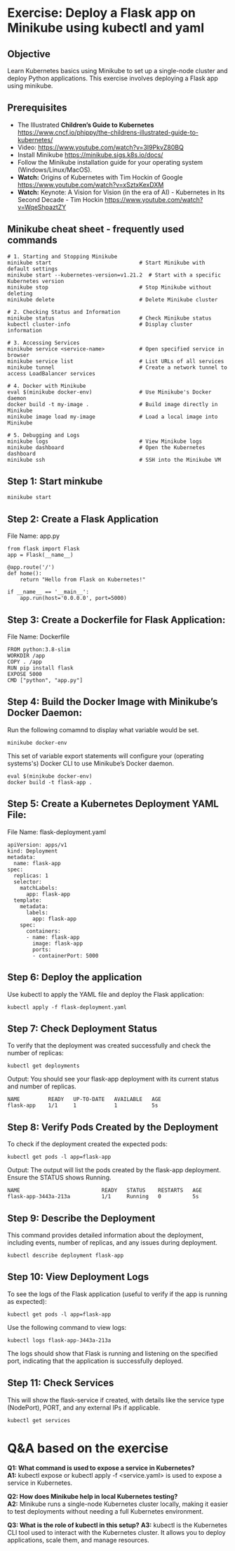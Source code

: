 # Exercise: Deploy a Flask app on Minikube using kubectl and yaml

## Objective
Learn Kubernetes basics using Minikube to set up a single-node cluster and deploy Python applications. 
This exercise involves deploying a Flask app using minikube.

## Prerequisites
- The Illustrated **Children’s Guide to Kubernetes**
https://www.cncf.io/phippy/the-childrens-illustrated-guide-to-kubernetes/
- Video: https://www.youtube.com/watch?v=3I9PkvZ80BQ
- Install Minikube https://minikube.sigs.k8s.io/docs/
- Follow the Minikube installation guide for your operating system (Windows/Linux/MacOS).
- **Watch:** Origins of Kubernetes with Tim Hockin of Google https://www.youtube.com/watch?v=xSztxKexDXM
- **Watch:** Keynote: A Vision for Vision (in the era of AI) - Kubernetes in Its Second Decade - Tim Hockin https://www.youtube.com/watch?v=WqeShpaztZY

## Minikube cheat sheet - frequently used commands
```
# 1. Starting and Stopping Minikube
minikube start                            # Start Minikube with default settings
minikube start --kubernetes-version=v1.21.2  # Start with a specific Kubernetes version
minikube stop                             # Stop Minikube without deleting
minikube delete                           # Delete Minikube cluster

# 2. Checking Status and Information
minikube status                           # Check Minikube status
kubectl cluster-info                      # Display cluster information

# 3. Accessing Services
minikube service <service-name>           # Open specified service in browser
minikube service list                     # List URLs of all services
minikube tunnel                           # Create a network tunnel to access LoadBalancer services

# 4. Docker with Minikube
eval $(minikube docker-env)               # Use Minikube's Docker daemon
docker build -t my-image .                # Build image directly in Minikube
minikube image load my-image              # Load a local image into Minikube

# 5. Debugging and Logs
minikube logs                             # View Minikube logs
minikube dashboard                        # Open the Kubernetes dashboard
minikube ssh                              # SSH into the Minikube VM
```

## Step 1: Start minkube
```
minikube start
```

## Step 2: Create a Flask Application
File Name: app.py
```
from flask import Flask
app = Flask(__name__)

@app.route('/')
def home():
    return "Hello from Flask on Kubernetes!"

if __name__ == '__main__':
    app.run(host='0.0.0.0', port=5000)
```

## Step 3: Create a Dockerfile for Flask Application:
File Name: Dockerfile
```
FROM python:3.8-slim
WORKDIR /app
COPY . /app
RUN pip install flask
EXPOSE 5000
CMD ["python", "app.py"]
```

## Step 4: Build the Docker Image with Minikube’s Docker Daemon:
Run the following comamnd to display what variable would be set. 
```
minikube docker-env
```
This set of variable export statements 
will configure your (operating systems's) Docker CLI to use Minikube’s Docker daemon. 
```
eval $(minikube docker-env)
docker build -t flask-app .
```

## Step 5: Create a Kubernetes Deployment YAML File:
File Name: flask-deployment.yaml
```
apiVersion: apps/v1
kind: Deployment
metadata:
  name: flask-app
spec:
  replicas: 1
  selector:
    matchLabels:
      app: flask-app
  template:
    metadata:
      labels:
        app: flask-app
    spec:
      containers:
      - name: flask-app
        image: flask-app
        ports:
        - containerPort: 5000
   ```

## Step 6: Deploy the application
Use kubectl to apply the YAML file and deploy the Flask application:

```
kubectl apply -f flask-deployment.yaml
```
## Step 7: Check Deployment Status
To verify that the deployment was created successfully and check the number of replicas:
```
kubectl get deployments
```
Output: You should see your flask-app deployment with its current status and number of replicas.
```
NAME         READY   UP-TO-DATE   AVAILABLE   AGE
flask-app    1/1     1            1           5s
```
## Step 8: Verify Pods Created by the Deployment
To check if the deployment created the expected pods:
```
kubectl get pods -l app=flask-app
```
Output: The output will list the pods created by the flask-app deployment. Ensure the STATUS shows Running.

```
NAME                          READY   STATUS    RESTARTS   AGE
flask-app-3443a-213a          1/1     Running   0          5s
```
## Step 9: Describe the Deployment
This command provides detailed information about the deployment, 
including events, number of replicas, and any issues during deployment.
```
kubectl describe deployment flask-app
```
## Step 10: View Deployment Logs
To see the logs of the Flask application (useful to verify if the app is running as expected):

```
kubectl get pods -l app=flask-app
```
Use the following command to view logs:

```
kubectl logs flask-app-3443a-213a
```
The logs should show that Flask is running and listening on the specified port, 
indicating that the application is successfully deployed.

## Step 11: Check Services
This will show the flask-service if created, with details like the service type 
(NodePort), PORT, and any external IPs if applicable.
```
kubectl get services
```
# Q&A based on the exercise   
**Q1: What command is used to expose a service in Kubernetes?**   
**A1:** kubectl expose or kubectl apply -f <service.yaml> is used to expose a service in Kubernetes.

**Q2: How does Minikube help in local Kubernetes testing?**  
**A2:** Minikube runs a single-node Kubernetes cluster locally, making it easier to test deployments without needing a full Kubernetes environment.

**Q3: What is the role of kubectl in this setup?**
**A3:** kubectl is the Kubernetes CLI tool used to interact with the Kubernetes cluster. It allows you to deploy applications, scale them, and manage resources.

